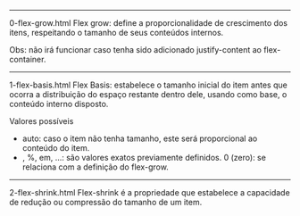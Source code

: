 -------------------------------
0-flex-grow.html
Flex grow: define a proporcionalidade de crescimento dos itens, respeitando o tamanho de seus conteúdos internos.

Obs: não irá funcionar caso tenha sido adicionado justify-content ao flex-container.

-------------------------------
1-flex-basis.html
Flex Basis: estabelece o tamanho inicial do item antes que ocorra a distribuição do espaço restante dentro dele, usando como base, o conteúdo interno disposto.

Valores possíveis
* auto: caso o item não tenha tamanho, este será proporcional ao conteúdo do item.
* , %, em, ...: são valores exatos previamente definidos.
0 (zero): se relaciona com a definição do flex-grow.

-------------------------------
2-flex-shrink.html
Flex-shrink é a propriedade que estabelece a capacidade de redução ou compressão do tamanho de um item.